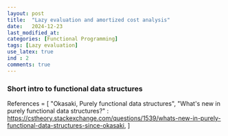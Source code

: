 ```yaml
---
layout: post
title:  "Lazy evaluation and amortized cost analysis"
date:   2024-12-23
last_modified_at: 
categories: [Functional Programming]
tags: [Lazy evaluation]
use_latex: true
ind : 2
comments: true
---
```



### Short intro to functional data structures



References = [
  "Okasaki, Purely functional data structures",
  "What's new in purely functional data structures?" : https://cstheory.stackexchange.com/questions/1539/whats-new-in-purely-functional-data-structures-since-okasaki,
]